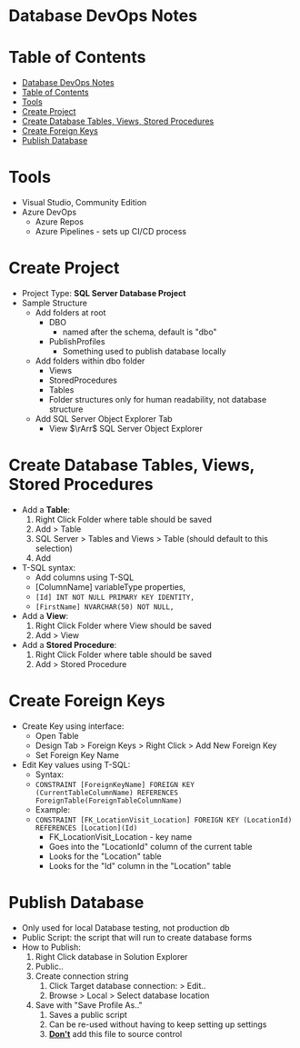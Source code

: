 # Database DevOps Notes

# Table of Contents


<!-- @import "[TOC]" {cmd="toc" depthFrom=1 depthTo=6 orderedList=false} -->

<!-- code_chunk_output -->

- [Database DevOps Notes](#database-devops-notes)
- [Table of Contents](#table-of-contents)
- [Tools](#tools)
- [Create Project](#create-project)
- [Create Database Tables, Views, Stored Procedures](#create-database-tables-views-stored-procedures)
- [Create Foreign Keys](#create-foreign-keys)
- [Publish Database](#publish-database)

<!-- /code_chunk_output -->

# Tools

- Visual Studio, Community Edition
- Azure DevOps
  - Azure Repos
  - Azure Pipelines - sets up CI/CD process

# Create Project

- Project Type: **SQL Server Database Project**
- Sample Structure
  - Add folders at root
    - DBO
      - named after the schema, default is "dbo"
    - PublishProfiles
      - Something used to publish database locally
  - Add folders within dbo folder
    - Views
    - StoredProcedures
    - Tables
    - Folder structures only for human readability, not database structure
  - Add SQL Server Object Explorer Tab
    - View $\rArr$ SQL Server Object Explorer

# Create Database Tables, Views, Stored Procedures

- Add a **Table**:
  1) Right Click Folder where table should be saved
  2) Add > Table
  3) SQL Server > Tables and Views > Table (should default to this selection)
  4) Add
- T-SQL syntax:
  - Add columns using T-SQL 
  - [ColumnName] variableType properties,
  - `[Id] INT NOT NULL PRIMARY KEY IDENTITY,`
  - `[FirstName] NVARCHAR(50) NOT NULL,`
- Add a **View**:
  1) Right Click Folder where View should be saved
  2) Add > View
- Add a **Stored Procedure**:
  1) Right Click Folder where table should be saved
  2) Add > Stored Procedure

# Create Foreign Keys

- Create Key using interface:
  - Open Table
  - Design Tab > Foreign Keys > Right Click > Add New Foreign Key
  - Set Foreign Key Name
- Edit Key values using T-SQL:
  - Syntax:
  - `CONSTRAINT [ForeignKeyName] FOREIGN KEY (CurrentTableColumnName) REFERENCES ForeignTable(ForeignTableColumnName)`
  - Example:
  - `CONSTRAINT [FK_LocationVisit_Location] FOREIGN KEY (LocationId) REFERENCES [Location](Id)`
    - FK_LocationVisit_Location - key name
    - Goes into the "LocationId" column of the current table
    - Looks for the "Location" table
    - Looks for the "Id" column in the "Location" table

# Publish Database

- Only used for local Database testing, not production db
- Public Script: the script that will run to create database forms
- How to Publish:
  1) Right Click database in Solution Explorer
  2) Public..
  3) Create connection string
     1) Click Target database connection: > Edit..
     2) Browse > Local > Select database location
  4) Save with "Save Profile As.."
     1) Saves a public script
     2) Can be re-used without having to keep setting up settings
     3) <u>**Don't**</u> add this file to source control






